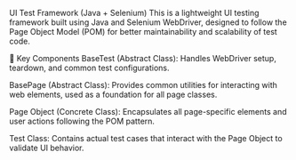 UI Test Framework (Java + Selenium)
This is a lightweight UI testing framework built using Java and Selenium WebDriver, designed to follow the Page Object Model (POM) for better maintainability and scalability of test code.

🔧 Key Components
BaseTest (Abstract Class):
Handles WebDriver setup, teardown, and common test configurations.

BasePage (Abstract Class):
Provides common utilities for interacting with web elements, used as a foundation for all page classes.

Page Object (Concrete Class):
Encapsulates all page-specific elements and user actions following the POM pattern.

Test Class:
Contains actual test cases that interact with the Page Object to validate UI behavior.
